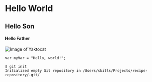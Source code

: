 # Hello World
## Hello Son
#### Hello Father
![Image of Yaktocat](https://octodex.github.com/images/yaktocat.png)
```
var myVar = "Hello, world!";
```
```
$ git init
Initialized empty Git repository in /Users/skills/Projects/recipe-repository/.git/
```
